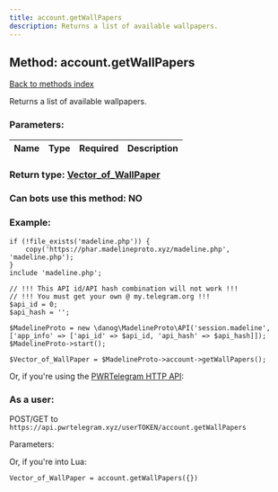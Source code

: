 ```yaml
---
title: account.getWallPapers
description: Returns a list of available wallpapers.
---
```

## Method: account.getWallPapers  
[Back to methods index](index.md)


Returns a list of available wallpapers.

### Parameters:

| Name     |    Type       | Required | Description |
|----------|---------------|----------|-------------|


### Return type: [Vector\_of\_WallPaper](../types/WallPaper.md)

### Can bots use this method: **NO**


### Example:


```
if (!file_exists('madeline.php')) {
    copy('https://phar.madelineproto.xyz/madeline.php', 'madeline.php');
}
include 'madeline.php';

// !!! This API id/API hash combination will not work !!!
// !!! You must get your own @ my.telegram.org !!!
$api_id = 0;
$api_hash = '';

$MadelineProto = new \danog\MadelineProto\API('session.madeline', ['app_info' => ['api_id' => $api_id, 'api_hash' => $api_hash]]);
$MadelineProto->start();

$Vector_of_WallPaper = $MadelineProto->account->getWallPapers();
```

Or, if you're using the [PWRTelegram HTTP API](https://pwrtelegram.xyz):



### As a user:

POST/GET to `https://api.pwrtelegram.xyz/userTOKEN/account.getWallPapers`

Parameters:




Or, if you're into Lua:

```
Vector_of_WallPaper = account.getWallPapers({})
```

